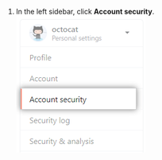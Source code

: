 1. In the left sidebar, click **Account security**. ![User account security settings](/assets/images/help/settings/settings-sidebar-account-security.png)
